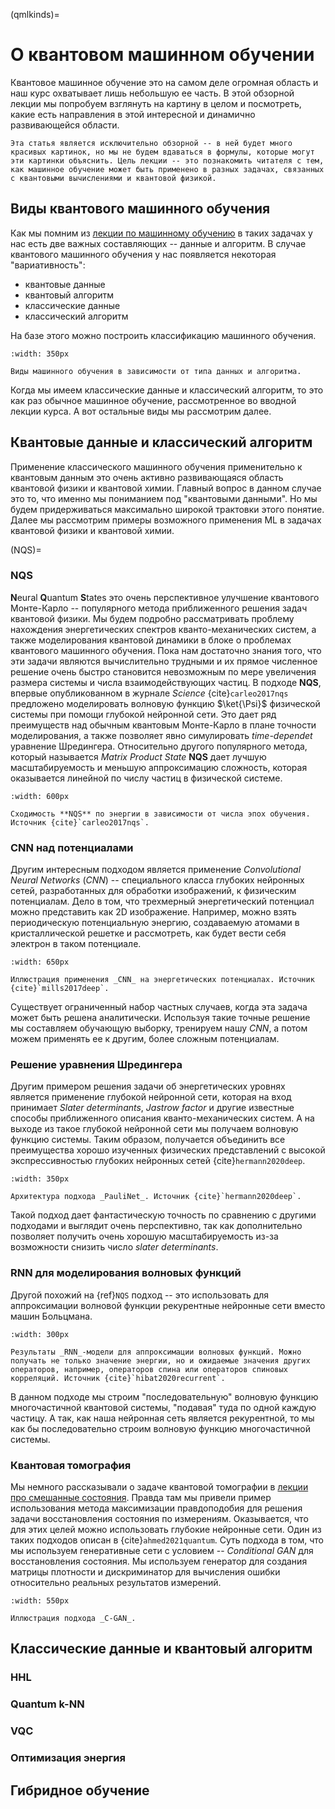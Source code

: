 (qmlkinds)=

# О квантовом машинном обучении

Квантовое машинное обучение это на самом деле огромная область и наш курс охватывает лишь небольшую ее часть. В этой обзорной лекции мы попробуем взглянуть на картину в целом и посмотреть, какие есть направления в этой интересной и динамично развивающейся области.

```{note}
Эта статья является исключительно обзорной -- в ней будет много красивых картинок, но мы не будем вдаваться в формулы, которые могут эти картинки объяснить. Цель лекции -- это познакомить читателя с тем, как машинное обучение может быть применено в разных задачах, связанных с квантовыми вычислениями и квантовой физикой.
```

## Виды квантового машинного обучения

Как мы помним из [лекции по машинному обучению](../mlblock/ml_l1.html) в таких задачах у нас есть две важных составляющих -- данные и алгоритм. В случае квантового машинного обучения у нас появляется некоторая "вариативность":

- квантовые данные
- квантовый алгоритм
- классические данные
- классический алгоритм

На базе этого можно построить классификацию машинного обучения.

```{figure} /_static/qmlkindsblock/qmlkinds/Qml_approaches.png
:width: 350px

Виды машинного обучения в зависимости от типа данных и алгоритма.
```

Когда мы имеем классические данные и классический алгоритм, то это как раз обычное машинное обучение, рассмотренное во вводной лекции курса. А вот остальные виды мы рассмотрим далее.

## Квантовые данные и классический алгоритм

Применение классического машинного обучения применительно к квантовым данным это очень активно развивающаяся область квантовой физики и квантовой химии. Главный вопрос в данном случае это то, что именно мы пониманием под "квантовыми данными". Но мы будем придерживаться максимально широкой трактовки этого понятие. Далее мы рассмотрим примеры возможного применения ML в задачах квантовой физики и квантовой химии.

(NQS)=
### NQS

**N**eural **Q**uantum **S**tates это очень перспективное улучшение квантового Монте-Карло -- популярного метода приближенного решения задач квантовой физики. Мы будем подробно рассматривать проблему нахождения энергетических спектров кванто-механических систем, а также моделирования квантовой динамики в блоке о проблемах квантового машинного обучения. Пока нам достаточно знания того, что эти задачи являются вычислительно трудными и их прямое численное решение очень быстро становится невозможным по мере увеличения размера системы и числа взаимодействующих частиц. В подходе **NQS**, впервые опубликованном в журнале _Science_ {cite}`carleo2017nqs` предложено моделировать волновую функцию $\ket{\Psi}$ физической системы при помощи глубокой нейронной сети. Это дает ряд преимуществ над обычным квантовым Монте-Карло в плане точности моделирования, а также позволяет явно симулировать _time-dependet_ уравнение Шредингера. Относительно другого популярного метода, который называется _Matrix Product State_ **NQS** дает лучшую масштабируемость и меньшую аппроксимацию сложность, которая оказывается линейной по числу частиц в физической системе.

```{figure} /_static/qmlkindsblock/qmlkinds/NQS.png
:width: 600px

Сходимость **NQS** по энергии в зависимости от числа эпох обучения. Источник {cite}`carleo2017nqs`.
```

### CNN над потенциалами

Другим интересным подходом является применение _Convolutional Neural Networks_ (_CNN_) -- специального класса глубоких нейронных сетей, разработанных для обработки изображений, к физическим потенциалам. Дело в том, что трехмерный энергетический потенциал можно представить как 2D изображение. Например, можно взять периодическую потенциальную энергию, создаваемую атомами в кристаллической решетке и рассмотреть, как будет вести себя электрон в таком потенциале.

```{figure} /_static/qmlkindsblock/qmlkinds/CNN_over_psi.png
:width: 650px

Иллюстрация применения _CNN_ на энергетических потенциалах. Источник {cite}`mills2017deep`.
```

Существует ограниченный набор частных случаев, когда эта задача может быть решена аналитически. Используя такие точные решение мы составляем обучающую выборку, тренируем нашу _CNN_, а потом можем применять ее к другим, более сложным потенциалам.

### Решение уравнения Шредингера

Другим примером решения задачи об энергетических уровнях является применение глубокой нейронной сети, которая на вход принимает _Slater determinants_, _Jastrow factor_ и другие известные способы приближенного описания кванто-механических систем. А на выходе из такое глубокой нейронной сети мы получаем волновую функцию системы. Таким образом, получается объединить все преимущества хорошо изученных физических представлений с высокой экспрессивностью глубоких нейронных сетей {cite}`hermann2020deep`.

```{figure} /_static/qmlkindsblock/qmlkinds/PauliNet.png
:width: 350px

Архитектура подхода _PauliNet_. Источник {cite}`hermann2020deep`.
```

Такой подход дает фантастическую точность по сравнению с другими подходами и выглядит очень перспективно, так как дополнительно позволяет получить очень хорошую масштабируемость из-за возможности снизить число _slater determinants_.

### RNN для моделирования волновых функций

Другой похожий на {ref}`NQS` подход -- это использовать для аппроксимации волновой функции рекурентные нейронные сети вместо машин Больцмана.

```{figure} /_static/qmlkindsblock/qmlkinds/RNN.png
:width: 300px

Результаты _RNN_-модели для аппроксимации волновых функций. Можно получать не только значение энергии, но и ожидаемые значения других операторов, например, операторов спина или операторов спиновых корреляций. Источник {cite}`hibat2020recurrent`.
```

В данном подходе мы строим "последовательную" волновую функцию многочастичной квантовой системы, "подавая" туда по одной каждую частицу. А так, как наша нейронная сеть является рекурентной, то мы как бы последовательно строим волновую функцию многочастичной системы.

### Квантовая томография

Мы немного рассказывали о задаче квантовой томографии в [лекции про смешанные состояния](mixedstates). Правда там мы привели пример использования метода максимизации правдоподобия для решения задачи восстановления состояния по измерениям. Оказывается, что для этих целей можно использовать глубокие нейронные сети. Один из таких подходов описан в {cite}`ahmed2021quantum`. Суть подхода в том, что мы используем генеративные сети с условием -- _Conditional GAN_ для восстановления состояния. Мы используем генератор для создания матрицы плотности и дискриминатор для вычисления ошибки относительно реальных результатов измерений.

```{figure} /_static/qmlkindsblock/qmlkinds/C-GAN.png
:width: 550px

Иллюстрация подхода _C-GAN_.
```



## Классические данные и квантовый алгоритм

### HHL

### Quantum k-NN

### VQC

### Оптимизация энергия

## Гибридное обучение

